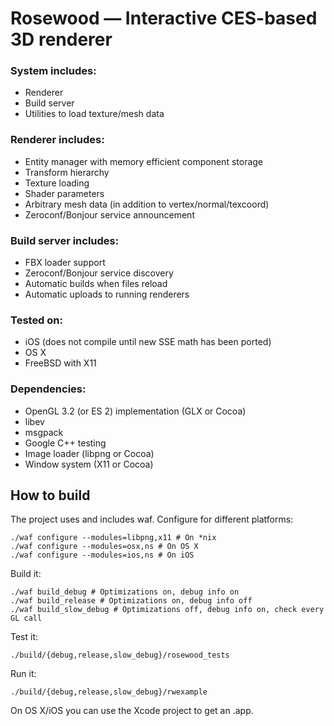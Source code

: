 # Rosewood — Interactive CES-based 3D renderer

### System includes:

* Renderer
* Build server
* Utilities to load texture/mesh data

### Renderer includes:

* Entity manager with memory efficient component storage
* Transform hierarchy
* Texture loading
* Shader parameters
* Arbitrary mesh data (in addition to vertex/normal/texcoord)
* Zeroconf/Bonjour service announcement

### Build server includes:

* FBX loader support
* Zeroconf/Bonjour service discovery
* Automatic builds when files reload
* Automatic uploads to running renderers

### Tested on:

* iOS (does not compile until new SSE math has been ported)
* OS X
* FreeBSD with X11

### Dependencies:

* OpenGL 3.2 (or ES 2) implementation (GLX or Cocoa)
* libev
* msgpack
* Google C++ testing
* Image loader (libpng or Cocoa)
* Window system (X11 or Cocoa)

## How to build

The project uses and includes waf. Configure for different platforms:

    ./waf configure --modules=libpng,x11 # On *nix
    ./waf configure --modules=osx,ns # On OS X
    ./waf configure --modules=ios,ns # On iOS
    
Build it:

    ./waf build_debug # Optimizations on, debug info on
    ./waf build_release # Optimizations on, debug info off
    ./waf build_slow_debug # Optimizations off, debug info on, check every GL call
    
Test it:

    ./build/{debug,release,slow_debug}/rosewood_tests
     
Run it:

    ./build/{debug,release,slow_debug}/rwexample
    
On OS X/iOS you can use the Xcode project to get an .app.
